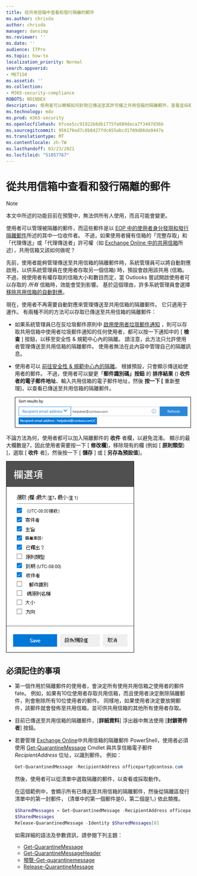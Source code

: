 ```yaml
---
title: 從共用信箱中查看和發行隔離的郵件
ms.author: chrisda
author: chrisda
manager: dansimp
ms.reviewer: ''
ms.date: ''
audience: ITPro
ms.topic: how-to
localization_priority: Normal
search.appverid:
- MET150
ms.assetid: ''
ms.collection:
- M365-security-compliance
ROBOTS: NOINDEX
description: 使用者可以瞭解如何針對已傳送至其許可權之共用信箱的隔離郵件，查看並採取行動。
ms.technology: mdo
ms.prod: m365-security
ms.openlocfilehash: 6fcee5cc91922b8db1775fe889deca7f3497d36b
ms.sourcegitcommit: 956176ed7c8b8427fdc655abcd1709d86da9447e
ms.translationtype: MT
ms.contentlocale: zh-TW
ms.lasthandoff: 03/23/2021
ms.locfileid: "51057767"
---
```

# <a name="view-and-release-quarantined-messages-from-shared-mailboxes"></a>從共用信箱中查看和發行隔離的郵件

> [!NOTE]
> 本文中所述的功能目前在預覽中，無法供所有人使用，而且可能會變更。

使用者可以管理被隔離的郵件，而這些郵件是以 [EOP 中的使用者身分發現和發行隔離郵件](find-and-release-quarantined-messages-as-a-user.md)所述的其中一位收件者。 不過，如果使用者擁有信箱的「完整存取」和「代理傳送」或「代理傳送者」許可權（如 [Exchange Online 中的共用信箱](/exchange/collaboration-exo/shared-mailboxes)所述），共用信箱又該如何做呢？

先前，使用者能夠管理傳送至共用信箱的隔離郵件時，系統管理員可以將自動對應啟用，以供系統管理員在使用者存取另一個信箱) 時，預設會啟用該共用 (信箱。 不過，視使用者有權存取的信箱大小和數目而定，當 Outlooks 嘗試開啟使用者可以存取的 *所有* 信箱時，效能會受到影響。 基於這個理由，許多系統管理員會選擇 [移除共用信箱的自動對應](/outlook/troubleshoot/profiles-and-accounts/remove-automapping-for-shared-mailbox)。

現在，使用者不再需要自動對應來管理傳送至共用信箱的隔離郵件。 它只適用于運作。 有兩種不同的方法可以存取已傳送至共用信箱的隔離郵件：

- 如果系統管理員已在反垃圾郵件原則中 [啟用使用者垃圾郵件通知](https://docs.microsoft.com/microsoft-365/security/defender-365-security/configure-your-spam-filter-policies) ，則可以存取共用信箱中使用者垃圾郵件通知的任何使用者，都可以按一下通知中的 [ **檢查** ] 按鈕，以移至安全性 & 規範中心內的隔離。 請注意，此方法只允許使用者管理傳送至共用信箱的隔離郵件。 使用者無法在此內容中管理自己的隔離訊息。

- 使用者可以 [前往安全性 & 規範中心內的隔離](find-and-release-quarantined-messages-as-a-user.md)。 根據預設，只會顯示傳送給使用者的郵件。 不過，使用者可以變更「**郵件識別碼」按鈕** 的 **排序結果** () **收件者的電子郵件地址**、輸入共用信箱的電子郵件地址，然後 **按一下 [** 重新整理]，以查看已傳送至共用信箱的隔離郵件。

  ![根據收件者電子郵件地址排序隔離的郵件。](../../media/quarantine-sort-results-by-recipient-email-address.png)

不論方法為何，使用者都可以加入隔離郵件的 **收件** 者欄，以避免混淆。 顯示的最大欄數是7，因此使用者需要按一下 [ **修改欄**]，移除現有的欄 (例如 [ **原則類型**) ]，選取 [ **收件** 者]，然後按一下 [ **儲存** ] 或 [ **另存為預設值**]。

  ![移除 [原則類型] 欄，並將 [收件者] 欄新增至隔離區。](../../media/quarantine-add-recipient-column.png)

## <a name="things-to-keep-in-mind"></a>必須記住的事項

- 第一個作用於隔離郵件的使用者，會決定所有使用共用信箱之使用者的郵件 fate。 例如，如果有10位使用者存取共用信箱，而且使用者決定刪除隔離郵件，則會刪除所有10位使用者的郵件。 同樣地，如果使用者決定要放開郵件，該郵件就會發佈至共用信箱，並可供共用信箱的其他所有使用者存取。

- 目前已傳送至共用信箱的隔離郵件，[**詳細資料**] 浮出器中無法使用 [**封鎖寄件者**] 按鈕。

- 若要管理 [Exchange Online](/powershell/exchange/connect-to-exchange-online-powershell)中共用信箱的隔離郵件 PowerShell，使用者必須使用 [Get-QuarantineMessage](/powershell/module/exchange/get-quarantinemessage) Cmdlet 與共享信箱電子郵件 _RecipientAddress_ 位址，以識別郵件。 例如：

  ```powershell
  Get-QuarantinedMessage -RecipientAddress officeparty@contoso.com
  ```

  然後，使用者可以從清單中選取隔離的郵件，以查看或採取動作。

  在這個範例中，會顯示所有已傳送至共用信箱的隔離郵件，然後從隔離區發行清單中的第一封郵件， (清單中的第一個郵件是0，第二個是1，) 依此類推。

  ```powershell
  $SharedMessages = Get-QuarantinedMessage -RecipientAddress officeparty@contoso.com | select -ExpandProperty Identity
  $SharedMessages
  Release-QuarantinedMessage -Identity $SharedMessages[0]
  ```

  如需詳細的語法及參數資訊，請參閱下列主題：

  - [Get-QuarantineMessage](/powershell/module/exchange/get-quarantinemessage)
  - [Get-QuarantineMessageHeader](/powershell/module/exchange/get-quarantinemessageheader)
  - [預覽-Get-quarantinemessage](/powershell/module/exchange/preview-quarantinemessage)
  - [Release-QuarantineMessage](/powershell/module/exchange/release-quarantinemessage)